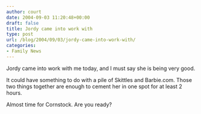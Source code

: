 ```yaml
---
author: court
date: 2004-09-03 11:20:48+00:00
draft: false
title: Jordy came into work with
type: post
url: /blog/2004/09/03/jordy-came-into-work-with/
categories:
- Family News
---
```


Jordy came into work with me today, and I must say she is being very good.

It could have something to do with a pile of Skittles and Barbie.com.  Those two things together are enough to cement her in one spot for at least 2 hours.

Almost time for Cornstock.  Are you ready?
